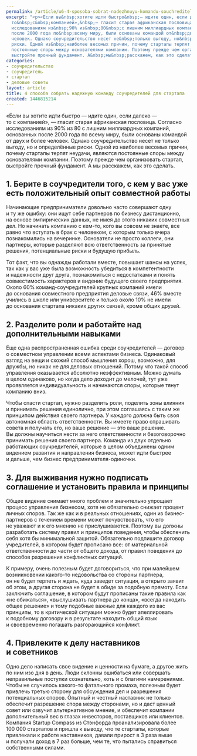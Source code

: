 ```yaml
---
permalink: /article/u6-4-sposoba-sobrat-nadezhnuyu-komandu-souchrediteley-dlya-startapa
excerpt: "<p>«Если вы&nbsp;хотите идти быстро&nbsp;— идите один, если далеко&nbsp;—
  то&nbsp;с&nbsp;компанией»,&nbsp;— гласит старая африканская пословица. Согласно
  исследованиям из&nbsp;90% из&nbsp;80&nbsp;с лишним миллиардных компаний, основанных
  после 2000 года по&nbsp;всему миру, были основаны командой от&nbsp;двух и&nbsp;более
  человек. Однако соучредительство несет не&nbsp;только выгоду, но&nbsp;и&nbsp;определённые
  риски. Одной из&nbsp;наиболее весомых причин, почему стартапы терпят неудачи, являются
  постоянные споры между основателями компании. Поэтому прежде чем организовать стартап,
  выстройте прочный фундамент. А&nbsp;мы&nbsp;расскажем, как это сделать.</p>"
categories:
- соучредительство
- соучредитель
- стартап
- деловые советы
layout: article
title: 4 способа собрать надежную команду соучредителей для стартапа
created: 1446815214
---
```

<p>«Если вы&nbsp;хотите идти быстро&nbsp;— идите один, если далеко&nbsp;— то&nbsp;с&nbsp;компанией»,&nbsp;— гласит старая африканская пословица. Согласно исследованиям из&nbsp;90% из&nbsp;80&nbsp;с лишним миллиардных компаний, основанных после 2000 года по&nbsp;всему миру, были основаны командой от&nbsp;двух и&nbsp;более человек. Однако соучредительство несет не&nbsp;только выгоду, но&nbsp;и&nbsp;определённые риски. Одной из&nbsp;наиболее весомых причин, почему стартапы терпят неудачи, являются постоянные споры между основателями компании. Поэтому прежде чем организовать стартап, выстройте прочный фундамент. А&nbsp;мы&nbsp;расскажем, как это сделать.</p>
<h2>1. Берите в&nbsp;соучредители того, с&nbsp;кем у&nbsp;вас уже есть положительный опыт совместной работы</h2>
<p>Начинающие предприниматели довольно часто совершают одну и&nbsp;ту&nbsp;же ошибку: они ищут себе партнеров по&nbsp;бизнесу дистанционно, на&nbsp;основе эмпирических данных, не&nbsp;имея до&nbsp;этого никаких совместных дел. Но&nbsp;начинать компанию с&nbsp;кем-то, кого вы&nbsp;совсем не&nbsp;знаете, все равно что вступать в&nbsp;брак с&nbsp;человеком, с&nbsp;которым только вчера познакомились на&nbsp;вечеринке. Основатели не&nbsp;просто коллеги, они партнеры, которые разделяют всю ответственность за&nbsp;принятые решения, потенциальные риски и&nbsp;будущую прибыль. </p>
<p>Тот факт, что вы&nbsp;однажды работали вместе, повышает шансы на&nbsp;успех, так как у&nbsp;вас уже была возможность убедиться в&nbsp;компетентности и&nbsp;надежности друг друга, познакомиться с&nbsp;недостатками и&nbsp;понять совместимость характеров и&nbsp;видение будущего своего предприятия. Около&nbsp;60% команд-соучредителей крупных компаний имели до&nbsp;основания совместного предприятия деловые связи, 46% вместе учились в&nbsp;школе или университете и&nbsp;только около&nbsp;10% не&nbsp;имели до&nbsp;основания стартапа никаких других связей, кроме общих друзей.</p>
<h2>2. Разделите роли и&nbsp;работайте над дополнительными навыками</h2>
<p>Еще одна распространенная ошибка среди соучредителей&nbsp;— договор о&nbsp;совместном управлении всеми аспектами бизнеса. Одинаковый взгляд на&nbsp;вещи и&nbsp;схожий способ мышления хорош, возможно, для дружбы, но&nbsp;никак не&nbsp;для деловых отношений. Потому что такой способ управления оказывается абсолютно неэффективным. Можно думать в&nbsp;целом одинаково, но&nbsp;когда дело доходит до&nbsp;мелочей, тут уже проявляется индивидуальность и&nbsp;начинаются споры, которые тянут компанию вниз.</p>
<p>Чтобы спасти стартап, нужно разделить роли, поделить зоны влияния и&nbsp;принимать решения единолично, при этом соглашаясь с&nbsp;таким&nbsp;же принципом действия своего партнера. У&nbsp;каждого должна быть своя автономная область ответственности. Вы&nbsp;имеете право спрашивать совета и&nbsp;получать его, но&nbsp;ваше решение&nbsp;— это ваше решение. Вы&nbsp;должны научиться нести за&nbsp;него ответственности и&nbsp;безоговорочно принимать решения своего партнера. Команда из&nbsp;двух отдельно работающих соучредителей, которые в&nbsp;целом объединены одним видением развития и&nbsp;направления бизнеса, может идти быстрее и&nbsp;дальше, чем бизнес предпринимателя-одиночки.</p>
<h2>3. Для выживания нужно подписать соглашение и установить правила и&nbsp;принципы</h2>
<p>Общее видение снимает много проблем и&nbsp;значительно упрощает процесс управления бизнесом, хотя не&nbsp;обязательно снижает процент личных споров. Так&nbsp;же как и&nbsp;в&nbsp;реальных отношениях, один из&nbsp;бизнес-партнеров с&nbsp;течением времени может почувствовать, что его не&nbsp;уважают и&nbsp;к&nbsp;его мнению не&nbsp;прислушиваются. Поэтому вы&nbsp;должны разработать систему правил и&nbsp;принципов поведения, чтобы обеспечить себя хотя&nbsp;бы минимальной защитой. Обязательно подпишите договор учредителей, в котором будет прописано все: от материальной ответственности до части от общего дохода, от правил поведения до способов разрешения конфликтных ситуаций.</p>
<p>К&nbsp;примеру, очень полезным будет договориться, что при малейшем возникновении какого-то недовольства со&nbsp;стороны партнера, он&nbsp;не&nbsp;будет терпеть и&nbsp;ждать, куда заведет ситуация, а&nbsp;открыто заявит об&nbsp;этом, а&nbsp;другая сторона не&nbsp;будет в&nbsp;обиде за&nbsp;подобную прямоту. Если заключить соглашение, в&nbsp;котором будут прописаны такие правила как «не&nbsp;обижаться», «выслушивать партнера до&nbsp;конца», «всегда находить общее решение» и&nbsp;тому подобные важные для каждого из&nbsp;вас принципы, то&nbsp;в&nbsp;критической ситуации можно будет апеллировать к&nbsp;подобному договору и&nbsp;в&nbsp;результате находить общий язык и&nbsp;своевременно погашать разгорающийся конфликт. </p>
<h2>4. Привлеките к&nbsp;делу наставников и&nbsp;советников</h2>
<p>Одно дело написать свое видение и&nbsp;ценности на&nbsp;бумаге, а&nbsp;другое жить по&nbsp;ним изо дня в&nbsp;день. Люди склонны ошибаться или совершать неправильные поступки сознательно, хоть и&nbsp;с&nbsp;благими намерениями. Чтобы не&nbsp;случилось какого-то фатального промаха, полезным будет привлечь третью сторону для обсуждения дел и&nbsp;разрешения потенциальных споров. Опытный и&nbsp;честный наставник не&nbsp;только обеспечит разрешение спора между сторонами, но&nbsp;и&nbsp;даст ценный совет или озвучит альтернативное мнение, и&nbsp;обеспечит компании дополнительный вес в&nbsp;глазах инвесторов, поставщиков или клиентов. Компания Startup Compass из&nbsp;Стэнфорда проанализировала более 100&nbsp;000 стартапов и&nbsp;пришла к&nbsp;выводу, что те&nbsp;стартапы, которые привлекали к&nbsp;работе наставников, давали прирост в&nbsp;3&nbsp;раза выше и&nbsp;получали доход в&nbsp;7&nbsp;раз больше, чем&nbsp;те, что пытались справиться собственными силами.</p>
